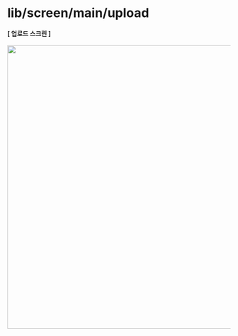 # lib/screen/main/upload

<b>[ 업로드 스크린 ]</b>
<br />
<br />
<img src="https://github.com/team-ilpalsam/Flutter_DaelimMarket/blob/main/readme/main/upload.gif" width="auto" height="640px">
